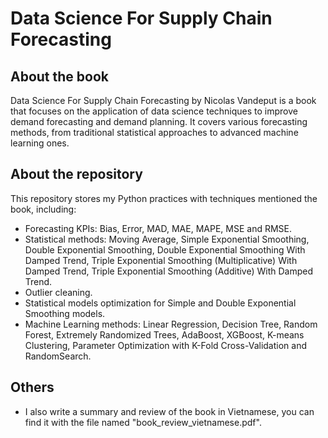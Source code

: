 # Data Science For Supply Chain Forecasting

## About the book
Data Science For Supply Chain Forecasting by Nicolas Vandeput is a book that focuses on the application of data science techniques to improve demand forecasting and demand planning. It covers various forecasting methods, from traditional statistical approaches to advanced machine learning ones.

## About the repository
This repository stores my Python practices with techniques mentioned the book, including:
- Forecasting KPIs: Bias, Error, MAD, MAE, MAPE, MSE and RMSE.
- Statistical methods: Moving Average, Simple Exponential Smoothing, Double Exponential Smoothing, Double Exponential Smoothing With Damped Trend, Triple Exponential Smoothing (Multiplicative) With Damped Trend, Triple Exponential Smoothing (Additive) With Damped Trend.
- Outlier cleaning.
- Statistical models optimization for Simple and Double Exponential Smoothing models.
- Machine Learning methods: Linear Regression, Decision Tree, Random Forest, Extremely Randomized Trees, AdaBoost, XGBoost, K-means Clustering, Parameter Optimization with K-Fold Cross-Validation and RandomSearch.

## Others
- I also write a summary and review of the book in Vietnamese, you can find it with the file named "book_review_vietnamese.pdf".
